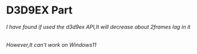 # D3D9EX Part
###### I have found if used the d3d9ex API,It will decrease about 2frames lag in it
###### However,It can't work on Windows11
